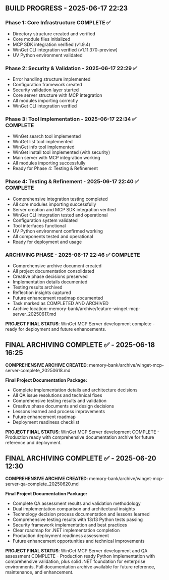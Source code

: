 
## BUILD PROGRESS - 2025-06-17 22:23

### Phase 1: Core Infrastructure COMPLETE ✅
- Directory structure created and verified
- Core module files initialized
- MCP SDK integration verified (v1.9.4)
- WinGet CLI integration verified (v1.11.370-preview)
- UV Python environment validated

### Phase 2: Security & Validation - 2025-06-17 22:29 ✅
- Error handling structure implemented
- Configuration framework created
- Security validation layer started
- Core server structure with MCP integration
- All modules importing correctly
- WinGet CLI integration verified

### Phase 3: Tool Implementation - 2025-06-17 22:34 ✅ COMPLETE
- WinGet search tool implemented
- WinGet list tool implemented
- WinGet info tool implemented
- WinGet install tool implemented (with security)
- Main server with MCP integration working
- All modules importing successfully
- Ready for Phase 4: Testing & Refinement

### Phase 4: Testing & Refinement - 2025-06-17 22:40 ✅ COMPLETE
- Comprehensive integration testing completed
- All core modules importing successfully
- Server creation and MCP SDK integration verified
- WinGet CLI integration tested and operational
- Configuration system validated
- Tool interfaces functional
- UV Python environment confirmed working
- All components tested and operational
- Ready for deployment and usage

### ARCHIVING PHASE - 2025-06-17 22:46 ✅ COMPLETE
- Comprehensive archive document created
- All project documentation consolidated
- Creative phase decisions preserved
- Implementation details documented
- Testing results archived
- Reflection insights captured
- Future enhancement roadmap documented
- Task marked as COMPLETED AND ARCHIVED
- Archive location: memory-bank/archive/feature-winget-mcp-server_20250617.md

**PROJECT FINAL STATUS**: WinGet MCP Server development complete - ready for deployment and future enhancements.

## FINAL ARCHIVING COMPLETE ✅ - 2025-06-18 16:25

**COMPREHENSIVE ARCHIVE CREATED**: memory-bank/archive/winget-mcp-server-complete_20250618.md

**Final Project Documentation Package:**
- Complete implementation details and architecture decisions
- All QA issue resolutions and technical fixes
- Comprehensive testing results and validation
- Creative phase documents and design decisions
- Lessons learned and process improvements
- Future enhancement roadmap
- Deployment readiness checklist

**PROJECT FINAL STATUS**: WinGet MCP Server development COMPLETE - Production ready with comprehensive documentation archive for future reference and deployment.


## FINAL ARCHIVING COMPLETE ✅ - 2025-06-20 12:30

**COMPREHENSIVE ARCHIVE CREATED**: memory-bank/archive/winget-mcp-server-qa-complete_20250620.md

**Final Project Documentation Package:**
- Complete QA assessment results and validation methodology
- Dual implementation comparison and architectural insights
- Technology decision process documentation and lessons learned
- Comprehensive testing results with 13/13 Python tests passing
- Security framework implementation and best practices
- Clear roadmap for .NET implementation completion
- Production deployment readiness assessment
- Future enhancement opportunities and technical improvements

**PROJECT FINAL STATUS**: WinGet MCP Server development and QA assessment COMPLETE - Production ready Python implementation with comprehensive validation, plus solid .NET foundation for enterprise environments. Full documentation archive available for future reference, maintenance, and enhancement.
